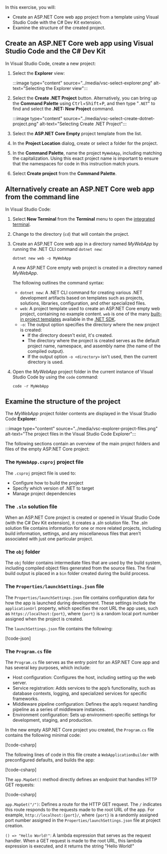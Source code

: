 In this exercise, you will:

* Create an ASP.NET Core web app project from a template using Visual Studio Code with the C# Dev Kit extension.
* Examine the structure of the created project.

## Create an ASP.NET Core web app using Visual Studio Code and the C# Dev Kit

In Visual Studio Code, create a new project:

1. Select the **Explorer** view:

    :::image type="content" source="../media/vsc-select-explorer.png" alt-text="Selecting the Explorer view":::

1. Select the **Create .NET Project** button. Alternatively, you can bring up the **Command Palette** using <kbd>Ctrl</kbd>+<kbd>Shift</kbd>+<kbd>P</kbd>, and then type "`.NET`" to find and select the **.NET: New Project** command.

    :::image type="content" source="../media/vsc-select-create-dotnet-project.png" alt-text="Selecting Create .NET Project":::

1. Select the **ASP.NET Core Empty** project template from the list.
1. In the **Project Location** dialog, create or select a folder for the project.
1. In the **Command Palette**, name the project `MyWebApp`, including matching the capitalization. Using this exact project name is important to ensure that the namespaces for code in this instruction match yours.
1. Select **Create project** from the **Command Palette**.

## Alternatively create an ASP.NET Core web app from the command line

In Visual Studio Code:

1. Select **New Terminal** from the **Terminal** menu to open the [integrated terminal](https://code.visualstudio.com/docs/editor/integrated-terminal).
1. Change to the directory (`cd`) that will contain the project.
1. Create an ASP.NET Core web app in a directory named *MyWebApp* by running the .NET CLI command `dotnet new`:

    ```dotnetcli
    dotnet new web -o MyWebApp
    ```

    A new ASP.NET Core empty web project is created in a directory named *MyWebApp*.
    
    The following outlines the command syntax:
    
    - `dotnet new`: A .NET CLI command for creating various .NET development artifacts based on templates such as projects, solutions, libraries, configuration, and other specialized files.
    - `web`: A project template used to create an ASP.NET Core empty web project, containing no example content. `web` is one of the many [built-in project templates](/dotnet/core/tools/dotnet-new-sdk-templates) available in the [.NET SDK](https://dotnet.microsoft.com/download).
    - `-o`: The output option specifies the directory where the new project is created:
        - If the directory doesn't exist, it's created. 
        - The directory where the project is created serves as the default project name, namespace, and assembly name (the name of the compiled output).
        - If the output option `-o <directory>` isn't used, then the current directory is used.

1. Open the *MyWebApp* project folder in the current instance of Visual Studio Code by using the `code` command:

   ```dotnetcli
   code -r MyWebApp
   ```

## Examine the structure of the project

The *MyWebApp* project folder contents are displayed in the Visual Studio Code **Explorer**:

:::image type="content" source="../media/vsc-explorer-project-files.png" alt-text="The project files in the Visual Studio Code Explorer":::

The following sections contain an overview of the main project folders and files of the empty ASP.NET Core project:

### The `MyWebApp.csproj` project file

The `.csproj` project file is used to:

- Configure how to build the project
- Specify which version of .NET to target
- Manage project dependencies

### The `.sln` solution file

When an ASP.NET Core project is created or opened in Visual Studio Code (with the C# Dev Kit extension), it creates a *<project name>.sln* solution file. The *<project name>.sln* solution file contains information for one or more related projects, including build information, settings, and any miscellaneous files that aren’t associated with just one particular project.

### The `obj` folder

The `obj` folder contains intermediate files that are used by the build system, including compiled object files generated from the source files. The final build output is placed in a `bin` folder created during the build process.

### The `Properties/launchSettings.json` file

The `Properties/launchSettings.json` file contains configuration data for how the app is launched during development. These settings include the `applicationUrl` property, which specifies the root URL the app uses, such as `https://localhost:{port}`, where `{port}` is a random local port number assigned when the project is created.

The `launchSettings.json` file contains the following:

[!code-json[](../code/MyWebApp/Properties/launchSettings.json)]

### The `Program.cs` file

The `Program.cs` file serves as the entry point for an ASP.NET Core app and has several key purposes, which include:

- Host configuration: Configures the host, including setting up the web server.
- Service registration: Adds services to the app’s functionality, such as database contexts, logging, and specialized services for specific frameworks.
- Middleware pipeline configuration: Defines the app’s request handling pipeline as a series of middleware instances.
- Environment configuration: Sets up environment-specific settings for development, staging, and production.

In the new empty ASP.NET Core project you created, the `Program.cs` file contains the following minimal code:

[!code-csharp[](../code/MyWebApp/Program.cs?name=snippet_all)]

The following lines of code in this file create a `WebApplicationBuilder` with preconfigured defaults, and builds the app:

[!code-csharp[](../code/MyWebApp/Program.cs?name=snippet_web_application_builder)]

The `app.MapGet()` method directly defines an endpoint that handles HTTP GET requests:

[!code-csharp[](../code/MyWebApp/Program.cs?name=snippet_web_mapget)]

`app.MapGet("/")`: Defines a route for the HTTP GET request. The `/` indicates this route responds to the requests made to the root URL of the app. For example, `http://localhost:{port}/`, where `{port}` is a randomly assigned port number assigned in the `Properties/launchSettings.json` file at project creation.

`() => "Hello World!"`: A lambda expression that serves as the request handler. When a GET request is made to the root URL, this lambda expression is executed, and it returns the string "Hello World!"
